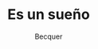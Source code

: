 ---
title: Es un sueño
author: Becquer
link: http://albalearning.com/audiolibros/becquer/rimalxxvii.html
audio: http://www.archive.org/download/algabr7079/albalearning-rimaLXXVII_becquer.mp3
duration: 00:00
pubDate: 2015-01-21 16:40:06
---
